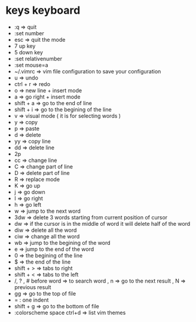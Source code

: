 
# keys keyboard
* :q => quit
* :set number 
* esc => quit the mode
* 7 up key
* 5 down key
* :set relativenumber 
* :set mouse=a
* ~/.vimrc => vim file configuration to save your configuration
* u => undo 
* ctrl + r => redo
* o => new line + insert mode
* a => go right + insert mode
* shift + a => go to the end of line  
* shift + i => go to the begining of the line
* v => visual mode ( it is for selecting words ) 
* y => copy 
* p => paste
* d => delete
* yy => copy line
* dd => delete line
* 2p
* cc => change line
* C => change part of line
* D => delete part of line
* R => replace mode
* K => go up 
* j => go down
* l => go right
* h => go left
* w => jump to the next word 
* 3dw => delete 3 words starting from current position of cursor
* dw => if the cursor is in the middle of word it will delete half of the word
* diw => delete all the word 
* ciw => change all the word
* wb => jump to the begining of the word
* e => jump to the end of the word
* 0 => the begining of the line
* $ => the end of the line
* shift + > => tabs to right
* shift + < => tabs to the left 
* /, ? , # before word => to search word , 
	n => go to the next result , N => previous result
* gg => go to the top of file 
* = : one indent
* shift + g => go to the bottom of file
* :colorscheme space ctrl+d => list vim themes

